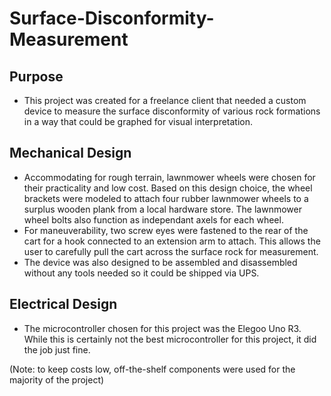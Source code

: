 # Surface-Disconformity-Measurement

## Purpose
- This project was created for a freelance client that needed a custom device to measure the surface disconformity of various rock formations in a way that could be graphed for visual interpretation. 

## Mechanical Design
- Accommodating for rough terrain, lawnmower wheels were chosen for their practicality and low cost. Based on this design choice, the wheel brackets were modeled to attach four rubber lawnmower wheels to a surplus wooden plank from a local hardware store. The lawnmower wheel bolts also function as independant axels for each wheel.
- For maneuverability, two screw eyes were fastened to the rear of the cart for a hook connected to an extension arm to attach. This allows the user to carefully pull the cart across the surface rock for measurement. 
- The device was also designed to be assembled and disassembled without any tools needed so it could be shipped via UPS. 

## Electrical Design
- The microcontroller chosen for this project was the Elegoo Uno R3. While this is certainly not the best microcontroller for this project, it did the job just fine. 

(Note: to keep costs low, off-the-shelf components were used for the majority of the project)
